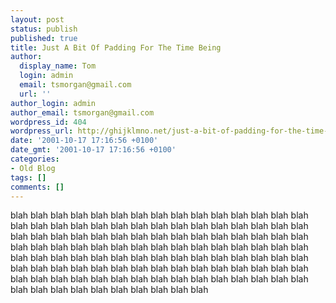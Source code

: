 ```yaml
---
layout: post
status: publish
published: true
title: Just A Bit Of Padding For The Time Being
author:
  display_name: Tom
  login: admin
  email: tsmorgan@gmail.com
  url: ''
author_login: admin
author_email: tsmorgan@gmail.com
wordpress_id: 404
wordpress_url: http://ghijklmno.net/just-a-bit-of-padding-for-the-time-being/
date: '2001-10-17 17:16:56 +0100'
date_gmt: '2001-10-17 17:16:56 +0100'
categories:
- Old Blog
tags: []
comments: []
---
```

<!-- more -->

<p>blah blah blah blah blah blah blah blah blah blah blah blah blah blah blah blah blah blah blah blah blah blah blah blah blah blah blah blah blah blah blah blah blah blah blah blah blah blah blah blah blah blah blah blah blah blah blah blah blah blah blah blah blah blah blah blah blah blah blah blah blah blah blah blah blah blah blah blah blah blah blah blah blah blah blah blah blah blah blah blah blah blah blah blah blah blah blah blah blah blah blah blah blah blah blah blah blah blah blah blah blah blah blah blah blah blah blah blah blah blah blah blah blah blah blah</p>

